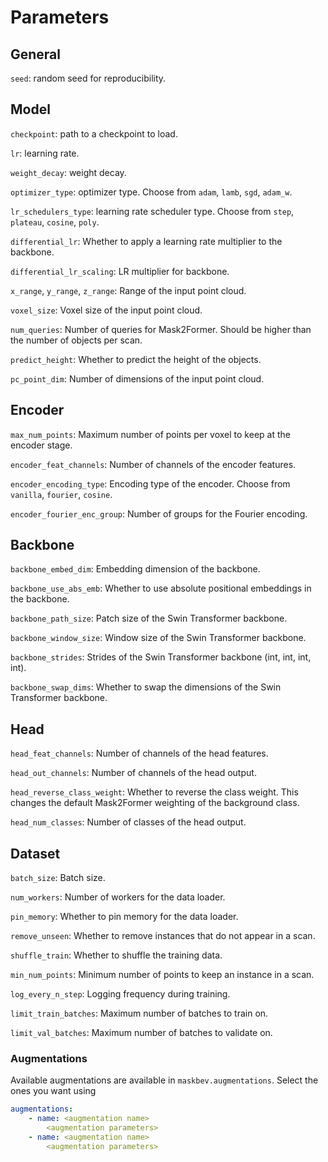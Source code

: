 # Parameters

## General

`seed`: random seed for reproducibility.

## Model

`checkpoint`: path to a checkpoint to load.

`lr`: learning rate.

`weight_decay`: weight decay.

`optimizer_type`: optimizer type. Choose from `adam`, `lamb`, `sgd`, `adam_w`.

`lr_schedulers_type`: learning rate scheduler type. Choose from `step`, `plateau`, `cosine`, `poly`.

`differential_lr`: Whether to apply a learning rate multiplier to the backbone.

`differential_lr_scaling`: LR multiplier for backbone.

`x_range`, `y_range`, `z_range`: Range of the input point cloud.

`voxel_size`: Voxel size of the input point cloud.

`num_queries`: Number of queries for Mask2Former. Should be higher than the number of objects per scan.

`predict_height`: Whether to predict the height of the objects.

`pc_point_dim`: Number of dimensions of the input point cloud.

## Encoder

`max_num_points`: Maximum number of points per voxel to keep at the encoder stage.

`encoder_feat_channels`: Number of channels of the encoder features.

`encoder_encoding_type`: Encoding type of the encoder. Choose from `vanilla`, `fourier`, `cosine`.

`encoder_fourier_enc_group`: Number of groups for the Fourier encoding.

## Backbone

`backbone_embed_dim`: Embedding dimension of the backbone.

`backbone_use_abs_emb`: Whether to use absolute positional embeddings in the backbone.

`backbone_path_size`: Patch size of the Swin Transformer backbone.

`backbone_window_size`: Window size of the Swin Transformer backbone.

`backbone_strides`: Strides of the Swin Transformer backbone (int, int, int, int).

`backbone_swap_dims`: Whether to swap the dimensions of the Swin Transformer backbone.

## Head

`head_feat_channels`: Number of channels of the head features.

`head_out_channels`: Number of channels of the head output.

`head_reverse_class_weight`: Whether to reverse the class weight. This changes the default Mask2Former weighting of the
background class.

`head_num_classes`: Number of classes of the head output.

## Dataset
`batch_size`: Batch size.

`num_workers`: Number of workers for the data loader.

`pin_memory`: Whether to pin memory for the data loader.

`remove_unseen`: Whether to remove instances that do not appear in a scan.

`shuffle_train`: Whether to shuffle the training data.

`min_num_points`: Minimum number of points to keep an instance in a scan.

`log_every_n_step`: Logging frequency during training.

`limit_train_batches`: Maximum number of batches to train on.

`limit_val_batches`: Maximum number of batches to validate on.

### Augmentations

Available augmentations are available in `maskbev.augmentations`.
Select the ones you want using

```yaml
augmentations:
    - name: <augmentation name>
        <augmentation parameters>
    - name: <augmentation name>
        <augmentation parameters>
```

